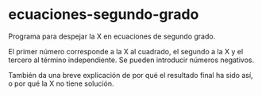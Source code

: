 # ecuaciones-segundo-grado
Programa para despejar la X en ecuaciones de segundo grado.

El primer número corresponde a la X al cuadrado, el segundo a la X y el tercero al término independiente. Se pueden introducir números negativos.

También da una breve explicación de por qué el resultado final ha sido así, o por qué la X no tiene solución.
